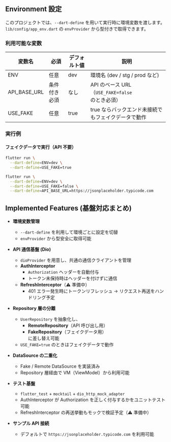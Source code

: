 ## Environment 設定

このプロジェクトでは、`--dart-define` を用いて実行時に環境変数を渡します。  
`lib/config/app_env.dart` の `envProvider` から型付きで取得できます。

### 利用可能な変数

| 変数名       | 必須         | デフォルト値 | 説明                                                |
| ------------ | ------------ | ------------ | --------------------------------------------------- |
| ENV          | 任意         | dev          | 環境名 (dev / stg / prod など)                      |
| API_BASE_URL | 条件付き必須 | なし         | API のベース URL（`USE_FAKE=false` のとき必須）     |
| USE_FAKE     | 任意         | true         | true ならバックエンド未接続でもフェイクデータで動作 |

### 実行例

#### フェイクデータで実行（API 不要）

```bash
flutter run \
  --dart-define=ENV=dev \
  --dart-define=USE_FAKE=true
```

```bash
flutter run \
  --dart-define=ENV=dev \
  --dart-define=USE_FAKE=false \
  --dart-define=API_BASE_URL=https://jsonplaceholder.typicode.com
```

## Implemented Features (基盤対応まとめ)

- **環境変数管理**

  - `--dart-define` を利用して環境ごとに設定を切替
  - `envProvider` から型安全に取得可能

- **API 通信基盤 (Dio)**

  - `dioProvider` を用意し、共通の通信クライアントを管理
  - **AuthInterceptor**
    - `Authorization` ヘッダーを自動付与
    - トークン未保持時はヘッダーを付けずに通信
  - **RefreshInterceptor**（⚠️ 準備中）
    - 401 エラー発生時にトークンリフレッシュ → リクエスト再送をハンドリング予定

- **Repository 層の分離**

  - `UserRepository` を抽象化し、
    - **RemoteRepository**（API 呼び出し用）
    - **FakeRepository**（フェイクデータ用）  
      に差し替え可能
  - `USE_FAKE=true` のときはフェイクデータで動作

- **DataSource の二重化**

  - Fake / Remote DataSource を実装済み
  - Repository 層経由で VM（ViewModel）から利用可能

- **テスト基盤**

  - `flutter_test` + `mocktail` + `dio_http_mock_adapter`
  - AuthInterceptor が Authorization を正しく付与するかをユニットテスト可能
  - RefreshInterceptor の再送挙動もモックで検証予定（⚠️ 準備中）

- **サンプル API 接続**
  - デフォルトで `https://jsonplaceholder.typicode.com` を利用可能
